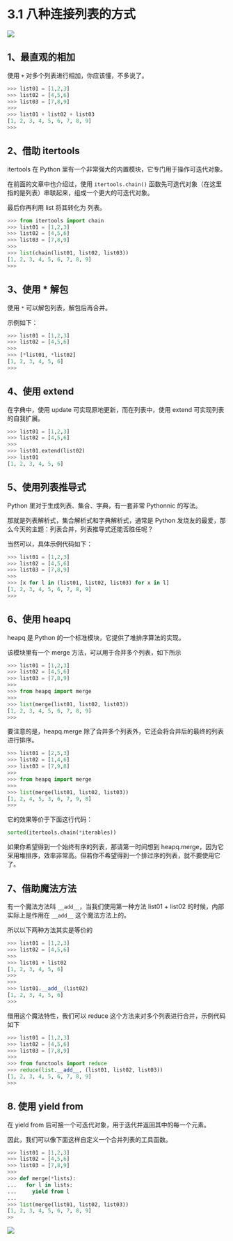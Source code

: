 # 3.1 八种连接列表的方式
![](http://image.iswbm.com/20200804124133.png)

## 1、最直观的相加

使用 `+` 对多个列表进行相加，你应该懂，不多说了。

```python
>>> list01 = [1,2,3]
>>> list02 = [4,5,6]
>>> list03 = [7,8,9]
>>>
>>> list01 + list02 + list03
[1, 2, 3, 4, 5, 6, 7, 8, 9]
>>> 
```



## 2、借助 itertools

itertools 在 Python 里有一个非常强大的内置模块，它专门用于操作可迭代对象。

在前面的文章中也介绍过，使用 `itertools.chain()` 函数先可迭代对象（在这里指的是列表）串联起来，组成一个更大的可迭代对象。

最后你再利用 list 将其转化为 列表。

```python
>>> from itertools import chain
>>> list01 = [1,2,3]
>>> list02 = [4,5,6]
>>> list03 = [7,8,9]
>>>
>>> list(chain(list01, list02, list03))
[1, 2, 3, 4, 5, 6, 7, 8, 9]
>>>
```

## 3、使用 * 解包

使用 `*` 可以解包列表，解包后再合并。

示例如下：

```python
>>> list01 = [1,2,3]
>>> list02 = [4,5,6]
>>>
>>> [*list01, *list02]
[1, 2, 3, 4, 5, 6]
>>>
```

## 4、使用 extend

在字典中，使用 update 可实现原地更新，而在列表中，使用 extend 可实现列表的自我扩展。

```python
>>> list01 = [1,2,3]
>>> list02 = [4,5,6]
>>>
>>> list01.extend(list02)
>>> list01
[1, 2, 3, 4, 5, 6]
```

## 5、使用列表推导式

Python 里对于生成列表、集合、字典，有一套非常 Pythonnic 的写法。

那就是列表解析式，集合解析式和字典解析式，通常是 Python 发烧友的最爱，那么今天的主题：列表合并，列表推导式还能否胜任呢？

当然可以，具体示例代码如下：

```python
>>> list01 = [1,2,3]
>>> list02 = [4,5,6]
>>> list03 = [7,8,9]
>>>
>>> [x for l in (list01, list02, list03) for x in l]
[1, 2, 3, 4, 5, 6, 7, 8, 9]
>>>
```



## 6、使用 heapq

heapq 是 Python 的一个标准模块，它提供了堆排序算法的实现。

该模块里有一个 merge 方法，可以用于合并多个列表，如下所示

```python
>>> list01 = [1,2,3]
>>> list02 = [4,5,6]
>>> list03 = [7,8,9]
>>>
>>> from heapq import merge
>>>
>>> list(merge(list01, list02, list03))
[1, 2, 3, 4, 5, 6, 7, 8, 9]
>>> 
```

要注意的是，heapq.merge 除了合并多个列表外，它还会将合并后的最终的列表进行排序。

```python
>>> list01 = [2,5,3]
>>> list02 = [1,4,6]
>>> list03 = [7,9,8]
>>> 
>>> from heapq import merge
>>> 
>>> list(merge(list01, list02, list03))
[1, 2, 4, 5, 3, 6, 7, 9, 8]
>>> 
```

它的效果等价于下面这行代码：

```python
sorted(itertools.chain(*iterables))
```

如果你希望得到一个始终有序的列表，那请第一时间想到 heapq.merge，因为它采用堆排序，效率非常高。但若你不希望得到一个排过序的列表，就不要使用它了。

## 7、借助魔法方法

有一个魔法方法叫 `__add__`，当我们使用第一种方法 list01 + list02 的时候，内部实际上是作用在 `__add__` 这个魔法方法上的。

所以以下两种方法其实是等价的

```python
>>> list01 = [1,2,3]
>>> list02 = [4,5,6]
>>> 
>>> list01 + list02
[1, 2, 3, 4, 5, 6]
>>> 
>>> 
>>> list01.__add__(list02)
[1, 2, 3, 4, 5, 6]
>>> 
```

借用这个魔法特性，我们可以 reduce 这个方法来对多个列表进行合并，示例代码如下

```python
>>> list01 = [1,2,3]
>>> list02 = [4,5,6]
>>> list03 = [7,8,9]
>>>
>>> from functools import reduce
>>> reduce(list.__add__, (list01, list02, list03))
[1, 2, 3, 4, 5, 6, 7, 8, 9]
>>>
```



## 8. 使用 yield from

在 yield from 后可接一个可迭代对象，用于迭代并返回其中的每一个元素。

因此，我们可以像下面这样自定义一个合并列表的工具函数。

```python
>>> list01 = [1,2,3]
>>> list02 = [4,5,6]
>>> list03 = [7,8,9]
>>>
>>> def merge(*lists):
...   for l in lists:
...     yield from l
...
>>> list(merge(list01, list02, list03))
[1, 2, 3, 4, 5, 6, 7, 8, 9]
>>
```



![](http://image.iswbm.com/20200607174235.png)
